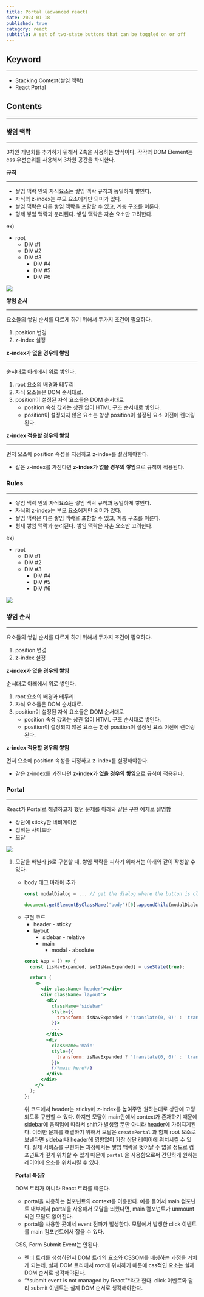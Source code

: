 ```yaml
---
title: Portal (advanced react)
date: 2024-01-18
published: true
category: react
subtitle: A set of two-state buttons that can be toggled on or off
---
```


## Keyword

---

- Stacking Context(쌓임 맥락)
- React Portal

## Contents

---

### 쌓임 맥락

---

3차원 개념화를 추가하기 위해서 Z축을 사용하는 방식이다. 각각의 DOM Element는 css 우선순위를 사용해서 3차원 공간을 차지한다.

**규칙**

---

- 쌓임 맥락 안의 자식요소는 쌓임 맥락 규칙과 동일하게 쌓인다.
- 자식의 z-index는 부모 요소에게만 의미가 있다.
- 쌓임 맥락은 다른 쌓임 맥락을 포함할 수 있고, 계층 구조를 이룬다.
- 형제 쌓임 맥락과 분리된다. 쌓임 맥락은 자손 요소만 고려한다.

ex)

- root
  - DIV #1
  - DIV #2
  - DIV #3
    - DIV #4
    - DIV #5
    - DIV #6

<img src="/images/posts/Portal-advanced-react/1.png" />

**쌓임 순서**

---

요소들의 쌓임 순서를 다르게 하기 위해서 두가지 조건이 필요하다.

1. position 변경
2. z-index 설정

**z-index가 없을 경우의 쌓임**

---

순서대로 아래에서 위로 쌓인다.

1. root 요소의 배경과 테두리
2. 자식 요소들은 DOM 순서대로.
3. position이 설정된 자식 요소들은 DOM 순서대로
   - position 속성 값과는 상관 없이 HTML 구조 순서대로 쌓인다.
   - position이 설정되지 않은 요소는 항상 position이 설정된 요소 이전에 렌더링된다.

**z-index 적용할 경우의 쌓임**

---

먼저 요소에 position 속성을 지정하고 z-index를 설정해야한다.

- 같은 z-index를 가진다면 **z-index가 없을 경우의 쌓임**으로 규칙이 적용된다.

### Rules

---

- 쌓임 맥락 안의 자식요소는 쌓임 맥락 규칙과 동일하게 쌓인다.
- 자식의 z-index는 부모 요소에게만 의미가 있다.
- 쌓임 맥락은 다른 쌓임 맥락을 포함할 수 있고, 계층 구조를 이룬다.
- 형제 쌓임 맥락과 분리된다. 쌓임 맥락은 자손 요소만 고려한다.

ex)

- root
  - DIV #1
  - DIV #2
  - DIV #3
    - DIV #4
    - DIV #5
    - DIV #6

<img src="/images/posts/Portal-advanced-react/2.png" />

### 쌓임 순서

---

요소들의 쌓임 순서를 다르게 하기 위해서 두가지 조건이 필요하다.

1. position 변경
2. z-index 설정

**z-index가 없을 경우의 쌓임**

순서대로 아래에서 위로 쌓인다.

1. root 요소의 배경과 테두리
2. 자식 요소들은 DOM 순서대로.
3. position이 설정된 자식 요소들은 DOM 순서대로
   - position 속성 값과는 상관 없이 HTML 구조 순서대로 쌓인다.
   - position이 설정되지 않은 요소는 항상 position이 설정된 요소 이전에 렌더링된다.

**z-index 적용할 경우의 쌓임**

먼저 요소에 position 속성을 지정하고 z-index를 설정해야한다.

- 같은 z-index를 가진다면 **z-index가 없을 경우의 쌓임**으로 규칙이 적용된다.

### Portal

---

React가 Portal로 해결하고자 했던 문제를 아래와 같은 구현 예제로 설명함

- 상단에 sticky한 네비게이션
- 접히는 사이드바
- 모달

<img src="/images/posts/Portal-advanced-react/3.png" />

1. 모달을 바닐라 js로 구현할 때, 쌓임 맥락을 피하기 위해서는 아래와 같이 작성할 수 있다.

   - body 태그 아래에 추가
     ```jsx
     const modalDialog = ... // get the dialog where the button is clicked

     document.getElementByClassName('body')[0].appendChild(modalDialog);
     ```
   - 구현 코드
     - header - sticky
     - layout
       - sidebar - relative
       - main
         - modal - absolute
     ```jsx
     const App = () => {
       const [isNavExpanded, setIsNavExpanded] = useState(true);

       return (
         <>
           <div className='header'></div>
           <div className='layout'>
             <div
               className='sidebar'
               style={{
                 transform: isNavExpanded ? 'translate(0, 0)' : 'translate(-300px, 0)',
               }}>
               ...
             </div>
             <div
               className='main'
               style={{
                 transform: isNavExpanded ? 'translate(0, 0)' : 'translate(-300px, 0)',
               }}>
               {/*main here*/}
             </div>
           </div>
         </>
       );
     };
     ```
     위 코드에서 header는 sticky에 z-index를 높여주면 원하는대로 상단에 고정되도록 구현할 수 있다.
     하지만 모달이 main안에서 context가 존재하기 때문에 sidebar에 움직임에 따라서 shift가 발생할 뿐만 아니라 header에 가려지게된다.
     이러한 문제를 해결하기 위해서 모달은 `createPortal` 과 함께 root 요소로 보낸다면 sidebar나 header에 영향없이 가장 상단 레이어에 위치시킬 수 있다. 실제 서비스를 구현하는 과정에서는 쌓임 맥락을 벗어날 수 없을 정도로 컴포넌트가 깊게 위치할 수 있기 때문에 `portal` 을 사용함으로써 간단하게 원하는 레이어에 요소를 위치시킬 수 있다.

   **Portal 특징?**

   DOM 트리가 아니라 React 트리를 따른다.

   - portal을 사용하는 컴포넌트의 context를 이용한다. 예를 들어서 main 컴포넌트 내부에서 portal을 사용해서 모달을 띄웠다면, main 컴포넌트가 unmount되면 모달도 없어진다.
   - portal을 사용한 곳에서 event 전파가 발생한다. 모달에서 발생한 click 이벤트를 main 컴포넌트에서 잡을 수 있다.

   CSS, Form Submit Event는 안된다.

   - 렌더 트리를 생성하면서 DOM 트리의 요소와 CSSOM를 매칭하는 과정을 거치게 되는데, 실제 DOM 트리에서 root에 위치하기 때문에 css적인 요소는 실제 DOM 순서로 생각해야된다.
   - “*submit event is not managed by React"*라고 한다. click 이벤트와 달리 submit 이벤트는 실제 DOM 순서로 생각해야한다.
